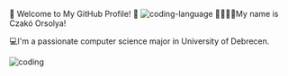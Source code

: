 👋 Welcome to My GitHub Profile! 🚀
![coding-language](https://github.com/orsiczako/orsiczako/assets/146200985/3bede2b4-dae5-48fb-8b3b-c4eeda4972dc)
👋🏻👧🏻My name is Czakó Orsolya!


💻I'm a passionate computer science major in University of Debrecen.




![coding](https://github.com/orsiczako/orsiczako/assets/146200985/2e73ef21-8713-44f2-b13f-637a4506f7b0)






<!---
orsiczako/orsiczako is a ✨ special ✨ repository because its `README.md` (this file) appears on your GitHub profile.
You can click the Preview link to take a look at your changes.
--->
